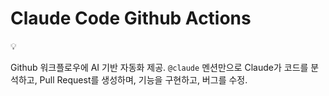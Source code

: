 # Claude Code Github Actions

<aside>
💡

Github 워크플로우에 AI 기반 자동화 제공. `@claude` 멘션만으로 Claude가 코드를 분석하고, Pull Request를 생성하며, 기능을 구현하고, 버그를 수정.

</aside>
